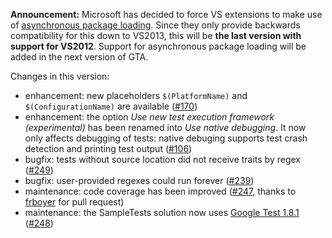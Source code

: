 **Announcement:** Microsoft has decided to force VS extensions to make use of [asynchronous package loading](https://blogs.msdn.microsoft.com/visualstudio/2018/05/16/improving-the-responsiveness-of-critical-scenarios-by-updating-auto-load-behavior-for-extensions/). Since they only provide backwards compatibility for this down to VS2013, this will be **the last version with support for VS2012**. Support for asynchronous package loading will be added in the next version of GTA.

Changes in this version:
* enhancement: new placeholders `$(PlatformName)` and `$(ConfigurationName)` are available ([#170](https://github.com/csoltenborn/GoogleTestAdapter/issues/170))
* enhancement: the option *Use new test execution framework (experimental)* has been renamed into *Use native debugging*. It now only affects debugging of tests: native debuging supports test crash detection and printing test output ([#106](https://github.com/csoltenborn/GoogleTestAdapter/issues/106))
* bugfix: tests without source location did not receive traits by regex ([#249](https://github.com/csoltenborn/GoogleTestAdapter/issues/249))
* bugfix: user-provided regexes could run forever ([#239](https://github.com/csoltenborn/GoogleTestAdapter/issues/239))
* maintenance: code coverage has been improved ([#247](https://github.com/csoltenborn/GoogleTestAdapter/issues/247), thanks to [frboyer](https://github.com/frboyer) for pull request)
* maintenance: the SampleTests solution now uses [Google Test 1.8.1](https://github.com/abseil/googletest/releases/tag/release-1.8.1) ([#248](https://github.com/csoltenborn/GoogleTestAdapter/issues/248))